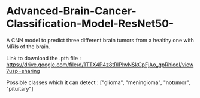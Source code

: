 # Advanced-Brain-Cancer-Classification-Model-ResNet50-
A CNN model to predict three different brain tumors from a healthy one with MRIs of the brain. 

Link to download the .pth file : https://drive.google.com/file/d/1TTX4P4z8tRIPIwNSkCpFjAo_gpRhicoI/view?usp=sharing

Possible classes which it can detect : ["glioma", "meningioma", "notumor", "pituitary"]

